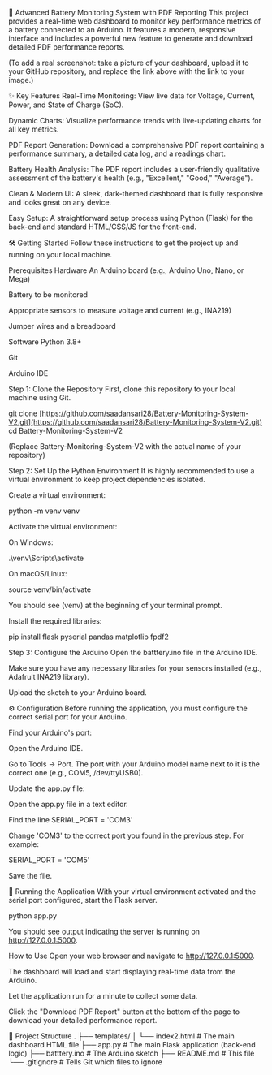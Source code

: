 🔋 Advanced Battery Monitoring System with PDF Reporting
This project provides a real-time web dashboard to monitor key performance metrics of a battery connected to an Arduino. It features a modern, responsive interface and includes a powerful new feature to generate and download detailed PDF performance reports.

(To add a real screenshot: take a picture of your dashboard, upload it to your GitHub repository, and replace the link above with the link to your image.)

✨ Key Features
Real-Time Monitoring: View live data for Voltage, Current, Power, and State of Charge (SoC).

Dynamic Charts: Visualize performance trends with live-updating charts for all key metrics.

PDF Report Generation: Download a comprehensive PDF report containing a performance summary, a detailed data log, and a readings chart.

Battery Health Analysis: The PDF report includes a user-friendly qualitative assessment of the battery's health (e.g., "Excellent," "Good," "Average").

Clean & Modern UI: A sleek, dark-themed dashboard that is fully responsive and looks great on any device.

Easy Setup: A straightforward setup process using Python (Flask) for the back-end and standard HTML/CSS/JS for the front-end.

🛠️ Getting Started
Follow these instructions to get the project up and running on your local machine.

Prerequisites
Hardware
An Arduino board (e.g., Arduino Uno, Nano, or Mega)

Battery to be monitored

Appropriate sensors to measure voltage and current (e.g., INA219)

Jumper wires and a breadboard

Software
Python 3.8+

Git

Arduino IDE

Step 1: Clone the Repository
First, clone this repository to your local machine using Git.

git clone [https://github.com/saadansari28/Battery-Monitoring-System-V2.git](https://github.com/saadansari28/Battery-Monitoring-System-V2.git)
cd Battery-Monitoring-System-V2

(Replace Battery-Monitoring-System-V2 with the actual name of your repository)

Step 2: Set Up the Python Environment
It is highly recommended to use a virtual environment to keep project dependencies isolated.

Create a virtual environment:

python -m venv venv

Activate the virtual environment:

On Windows:

.\venv\Scripts\activate

On macOS/Linux:

source venv/bin/activate

You should see (venv) at the beginning of your terminal prompt.

Install the required libraries:

pip install flask pyserial pandas matplotlib fpdf2

Step 3: Configure the Arduino
Open the batttery.ino file in the Arduino IDE.

Make sure you have any necessary libraries for your sensors installed (e.g., Adafruit INA219 library).

Upload the sketch to your Arduino board.

⚙️ Configuration
Before running the application, you must configure the correct serial port for your Arduino.

Find your Arduino's port:

Open the Arduino IDE.

Go to Tools -> Port. The port with your Arduino model name next to it is the correct one (e.g., COM5, /dev/ttyUSB0).

Update the app.py file:

Open the app.py file in a text editor.

Find the line SERIAL_PORT = 'COM3'

Change 'COM3' to the correct port you found in the previous step. For example:

SERIAL_PORT = 'COM5'

Save the file.

🚀 Running the Application
With your virtual environment activated and the serial port configured, start the Flask server.

python app.py

You should see output indicating the server is running on http://127.0.0.1:5000.

How to Use
Open your web browser and navigate to http://127.0.0.1:5000.

The dashboard will load and start displaying real-time data from the Arduino.

Let the application run for a minute to collect some data.

Click the "Download PDF Report" button at the bottom of the page to download your detailed performance report.

📂 Project Structure
.
├── templates/
│   └── index2.html       # The main dashboard HTML file
├── app.py                # The main Flask application (back-end logic)
├── batttery.ino          # The Arduino sketch
├── README.md             # This file
└── .gitignore            # Tells Git which files to ignore
